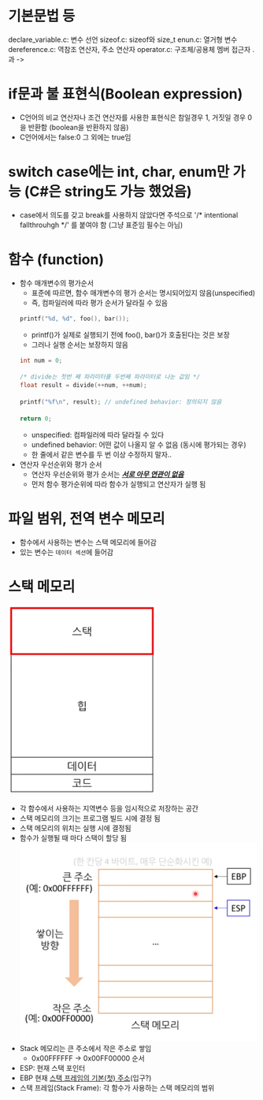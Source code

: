 # 기본문법 등

declare_variable.c: 변수 선언
sizeof.c: sizeof와 size_t
enun.c: 열거형 변수
dereference.c: 역참조 연산자, 주소 연산자
operator.c: 구조체/공용체 멤버 접근자 .과 ->

# if문과 불 표현식(Boolean expression)
- C언어의 비교 연산자나 조건 연산자를 사용한 표현식은 참일경우 1, 거짓일 경우 0을 반환함 (boolean을 반환하지 않음)
- C언어에서는 false:0 그 외에는 true임

# switch case에는 int, char, enum만 가능 (C#은 string도 가능 했었음)
- case에서 의도를 갖고 break를 사용하지 않았다면 주석으로 '/* intentional fallthrouhgh */' 를 붙여야 함 (그냥 표준임 필수는 아님)

# 함수 (function)
- 함수 매개변수의 평가순서
  - 표준에 따르면, 함수 매개변수의 평가 순서는 명시되어있지 않음(unspecified)
  - 즉, 컴파일러에 따라 평가 순서가 달라질 수 있음
  ```c
  printf("%d, %d", foo(), bar());
  ```
  - printf()가 실제로 실행되기 전에 foo(), bar()가 호출된다는 것은 보장
  - 그러나 실행 순서는 보장하지 않음
  ```c
  int num = 0;

  /* divide는 첫번 째 파라미터를 두번째 파라미터로 나눈 값임 */
  float result = divide(++num, ++num);

  printf("%f\n", result); // undefined behavior: 정의되지 않음

  return 0;
  ```
  - unspecified: 컴파일러에 따라 달라질 수 있다
  - undefined behavior: 어떤 값이 나올지 알 수 없음 (동시에 평가되는 경우)
  - 한 줄에서 같은 변수를 두 번 이상 수정하지 말자..
- 연산자 우선순위와 평가 순서
  - 연산자 우선순위와 평가 순서는 ___<u>서로 아무 연관이 없음</u>___
  - 먼저 함수 평가순위에 따라 함수가 실행되고 연산자가 실행 됨

# 파일 범위, 전역 변수 메모리
- 함수에서 사용하는 변수는 스택 메모리에 들어감
- 있는 변수는 `데이터 섹션`에 들어감

# 스택 메모리
![images](https://raw.githubusercontent.com/n4oah-study/c-language/master/basic01/imgs/%EC%8A%A4%ED%83%9D%EB%A9%94%EB%AA%A8%EB%A6%AC.PNG)
- 각 함수에서 사용하는 지역변수 등을 임시적으로 저장하는 공간
- 스택 메모리의 크기는 프로그램 빌드 시에 결정 됨
- 스택 메모리의 위치는 실행 시에 결정됨
- 함수가 실행될 때 마다 스택이 할당 됨
![stack-memory-images](https://raw.githubusercontent.com/n4oah-study/c-language/master/basic01/imgs/%EC%8A%A4%ED%83%9D%EB%A9%94%EB%AA%A8%EB%A6%AC2.PNG)
- Stack 메모리는 큰 주소에서 작은 주소로 쌓임
  - 0x00FFFFFF -> 0x00FF00000 순서
- ESP: 현재 스택 포인터
- EBP 현재 <u>스택 프레임의 기본(첫) 주소</u>(입구?)
- 스택 프레임(Stack Frame): 각 함수가 사용하는  스택 메모리의 범위
